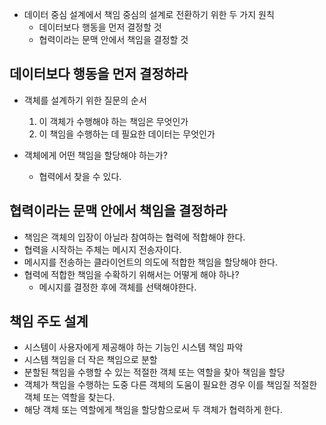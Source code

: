 - 데이터 중심 설계에서 책임 중심의 설계로 전환하기 위한 두 가지 원칙
  - 데이터보다 행동을 먼저 결정할 것
  - 협력이라는 문맥 안에서 책임을 결정할 것

## 데이터보다 행동을 먼저 결정하라
- 객체를 설계하기 위한 질문의 순서
  1. 이 객체가 수행해야 하는 책임은 무엇인가
  2. 이 책임을 수행하는 데 필요한 데이터는 무엇인가

- 객체에게 어떤 책임을 할당해야 하는가?
  - 협력에서 찾을 수 있다.

## 협력이라는 문맥 안에서 책임을 결정하라
- 책임은 객체의 입장이 아닐라 참여하는 협력에 적합해야 한다.
- 협력을 시작하는 주체는 메시지 전송자이다.
- 메시지를 전송하는 클라이언트의 의도에 적합한 책임을 할당해야 한다.
- 협력에 적합한 책임을 수확하기 위해서는 어떻게 해야 하나?
  - 메시지를 결정한 후에 객체를 선택해야한다.

## 책임 주도 설계
- 시스템이 사용자에게 제공해야 하는 기능인 시스템 책임 파악
- 시스템 책임을 더 작은 책임으로 분할
- 분할된 책임을 수행할 수 있는 적절한 객체 또는 역할을 찾아 책임을 할당
- 객체가 책임을 수행하는 도중 다른 객체의 도움이 필요한 경우 이를 책임질 적절한 객체 또는 역할을 찾는다.
- 해당 객체 또는 역할에게 책임을 할당함으로써 두 객체가 협력하게 한다.
